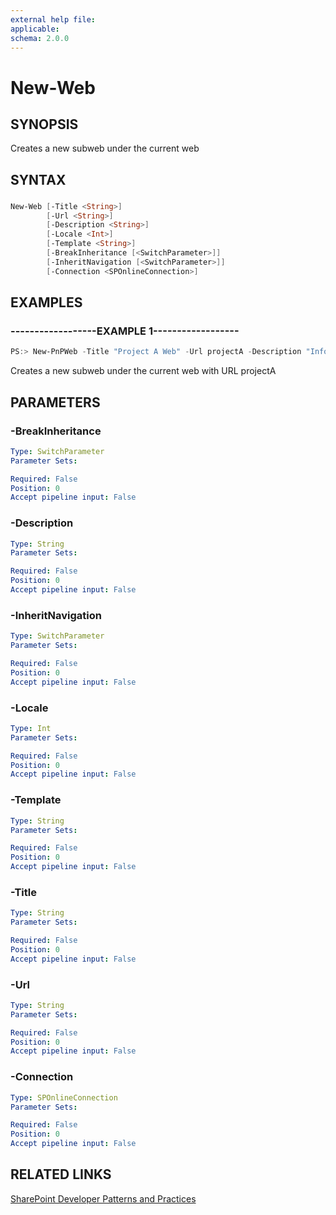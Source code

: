 ```yaml
---
external help file:
applicable: 
schema: 2.0.0
---
```

# New-Web

## SYNOPSIS
Creates a new subweb under the current web

## SYNTAX 

### 
```powershell
New-Web [-Title <String>]
        [-Url <String>]
        [-Description <String>]
        [-Locale <Int>]
        [-Template <String>]
        [-BreakInheritance [<SwitchParameter>]]
        [-InheritNavigation [<SwitchParameter>]]
        [-Connection <SPOnlineConnection>]
```

## EXAMPLES

### ------------------EXAMPLE 1------------------
```powershell
PS:> New-PnPWeb -Title "Project A Web" -Url projectA -Description "Information about Project A" -Locale 1033 -Template "STS#0"
```

Creates a new subweb under the current web with URL projectA

## PARAMETERS

### -BreakInheritance


```yaml
Type: SwitchParameter
Parameter Sets: 

Required: False
Position: 0
Accept pipeline input: False
```

### -Description


```yaml
Type: String
Parameter Sets: 

Required: False
Position: 0
Accept pipeline input: False
```

### -InheritNavigation


```yaml
Type: SwitchParameter
Parameter Sets: 

Required: False
Position: 0
Accept pipeline input: False
```

### -Locale


```yaml
Type: Int
Parameter Sets: 

Required: False
Position: 0
Accept pipeline input: False
```

### -Template


```yaml
Type: String
Parameter Sets: 

Required: False
Position: 0
Accept pipeline input: False
```

### -Title


```yaml
Type: String
Parameter Sets: 

Required: False
Position: 0
Accept pipeline input: False
```

### -Url


```yaml
Type: String
Parameter Sets: 

Required: False
Position: 0
Accept pipeline input: False
```

### -Connection


```yaml
Type: SPOnlineConnection
Parameter Sets: 

Required: False
Position: 0
Accept pipeline input: False
```

## RELATED LINKS

[SharePoint Developer Patterns and Practices](http://aka.ms/sppnp)